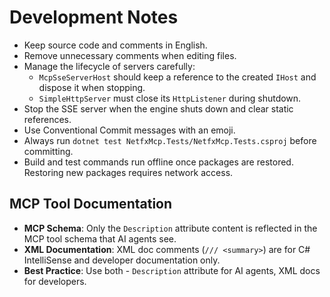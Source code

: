# Development Notes

- Keep source code and comments in English.
- Remove unnecessary comments when editing files.
- Manage the lifecycle of servers carefully:
  - `McpSseServerHost` should keep a reference to the created `IHost` and dispose it when stopping.
  - `SimpleHttpServer` must close its `HttpListener` during shutdown.
- Stop the SSE server when the engine shuts down and clear static references.
- Use Conventional Commit messages with an emoji.
- Always run `dotnet test NetfxMcp.Tests/NetfxMcp.Tests.csproj` before committing.
- Build and test commands run offline once packages are restored. Restoring new packages requires network access.

## MCP Tool Documentation

- **MCP Schema**: Only the `Description` attribute content is reflected in the MCP tool schema that AI agents see.
- **XML Documentation**: XML doc comments (`/// <summary>`) are for C# IntelliSense and developer documentation only.
- **Best Practice**: Use both - `Description` attribute for AI agents, XML docs for developers.
